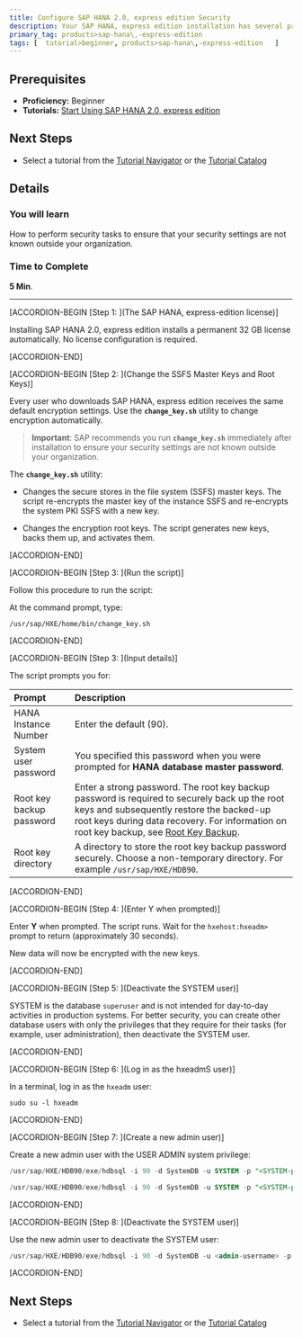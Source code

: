 ```yaml
---
title: Configure SAP HANA 2.0, express edition Security
description: Your SAP HANA, express edition installation has several preconfigured security settings. Before using SAP HANA, express edition, complete these security tasks.
primary_tag: products>sap-hana\,-express-edition  
tags: [  tutorial>beginner, products>sap-hana\,-express-edition   ]
---
```

## Prerequisites  
- **Proficiency:** Beginner
- **Tutorials:** [Start Using SAP HANA 2.0, express edition](https://www.sap.com/developer/tutorials/hxe-ua-getting-started-vm.html)

## Next Steps
- Select a tutorial from the [Tutorial Navigator](https://www.sap.com/developer/tutorial-navigator.html) or the [Tutorial Catalog](https://www.sap.com/developer/tutorial-navigator.tutorials.html)

## Details
### You will learn  
How to perform security tasks to ensure that your security settings are not known outside your organization.

### Time to Complete
**5 Min**.

---

[ACCORDION-BEGIN [Step 1: ](The SAP HANA, express-edition license)]

Installing SAP HANA 2.0, express edition installs a permanent 32 GB license automatically. No license configuration is required.


[ACCORDION-END]

[ACCORDION-BEGIN [Step 2: ](Change the SSFS Master Keys and Root Keys)]

Every user who downloads SAP HANA, express edition receives the same default encryption settings. Use the **`change_key.sh`** utility to change encryption automatically.

>**Important**: SAP recommends you run **`change_key.sh`** immediately after installation to ensure your security settings are not known outside your organization.

The **`change_key.sh`** utility:

- Changes the secure stores in the file system (SSFS) master keys. The script re-encrypts the master key of the instance SSFS and re-encrypts the system PKI SSFS with a new key.

- Changes the encryption root keys. The script generates new keys, backs them up, and activates them.


[ACCORDION-END]

[ACCORDION-BEGIN [Step 3: ](Run the script)]

Follow this procedure to run the script:

At the command prompt, type:
```
/usr/sap/HXE/home/bin/change_key.sh
```


[ACCORDION-END]

[ACCORDION-BEGIN [Step 3: ](Input details)]

The script prompts you for:

Prompt         | Description  |
:-------------   | :-------------   |
HANA Instance Number       | Enter the default (90).
System user password  | You specified this password when you were prompted for **HANA database master password**.
Root key backup password            | Enter a strong password. The root key backup password is required to securely back up the root keys and subsequently restore the backed-up root keys during data recovery. For information on root key backup, see [Root Key Backup](https://help.sap.com/saphelp_hanaplatform/helpdata/en/39/730482d6944173b34c660c20963051/content.htm?frameset=/en/b3/0fda1483b34628802a8d62bd5d39df/frameset.htm&current_toc=/en/de/ec02ebbb57101483bdf3194c301d2e/plain.htm&node_id=81).
Root key directory                  | A directory to store the root key backup password securely. Choose a non-temporary directory. For example `/usr/sap/HXE/HDB90`.


[ACCORDION-END]

[ACCORDION-BEGIN [Step 4: ](Enter Y when prompted)]

Enter **Y** when prompted. The script runs. Wait for the `hxehost:hxeadm>` prompt to return (approximately 30 seconds).

New data will now be encrypted with the new keys.


[ACCORDION-END]

[ACCORDION-BEGIN [Step 5: ](Deactivate the SYSTEM user)]

SYSTEM is the database `superuser` and is not intended for day-to-day activities in production systems. For better security, you can create other database users with only the privileges that they require for their tasks (for example, user administration), then deactivate the SYSTEM user.


[ACCORDION-END]

[ACCORDION-BEGIN [Step 6: ](Log in as the hxeadmS user)]

In a terminal, log in as the `hxeadm` user:

`sudo su -l hxeadm`


[ACCORDION-END]

[ACCORDION-BEGIN [Step 7: ](Create a new admin user)]

Create a new admin user with the USER ADMIN system privilege:

``` SQL
/usr/sap/HXE/HDB90/exe/hdbsql -i 90 -d SystemDB -u SYSTEM -p "<SYSTEM-password>" "CREATE USER <admin-username> PASSWORD <admin-password> NO FORCE_FIRST_PASSWORD_CHANGE;"

/usr/sap/HXE/HDB90/exe/hdbsql -i 90 -d SystemDB -u SYSTEM -p "<SYSTEM-password>" "GRANT USER ADMIN TO <admin-username> WITH ADMIN OPTION;"
```


[ACCORDION-END]

[ACCORDION-BEGIN [Step 8: ](Deactivate the SYSTEM user)]

Use the new admin user to deactivate the SYSTEM user:

``` SQL
/usr/sap/HXE/HDB90/exe/hdbsql -i 90 -d SystemDB -u <admin-username> -p "<admin-password>" "ALTER USER SYSTEM DEACTIVATE USER NOW;"
```


[ACCORDION-END]



## Next Steps
- Select a tutorial from the [Tutorial Navigator](https://www.sap.com/developer/tutorial-navigator.html) or the [Tutorial Catalog](https://www.sap.com/developer/tutorial-navigator.tutorials.html)
